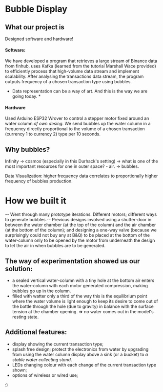 # Bubble Display
## What our project is
Designed software and hardware!
#### Software:
We have developed a program that retrieves a large stream of Binance data from finhub, uses Kafka (learned from the tutorial Marshall Wace provided) to efficiently process that high-volume data stream and implement scalability.
After analysing the transactions data stream, the program outputs frequency of a chosen transaction type using bubbles.

* Data representation can be a way of art. And this is the way we are going today. *
#### Hardware
Used Arduino ESP32 Wrover to control a stepper motor fixed around an water column *of own desing*. We send bubbles up the water column in a frequency directly proportional to the volume of a chosen transaction (currency 1 to currency 2) type per 10 seconds.

## Why bubbles?
Infinity -> cosmos (especially in this Durhack's setting) -> what is one of the most important resources for one in outer space? - air. -> bubbles.

Data Visualization: higher frequency data correlates to proportionally higher frequency of bubbles production.

# How we built it
-- Went through many prototype iterations. Different motors; different ways to generate bubbles.--
Previous designs involved using a shutter-door in between the water chamber (at the top of the column) and the air chamber (at the bottom of the column); and designing a one-way valve (because we surprisingly could not buy any at B&Q) to be placed at the bottom of the water-column only to be opened by the motor from underneath the design to let the air in when bubbles are to be generated. 


## The way of experimentation showed us our solution:
- a sealed vertical water-column with a tiny hole at the bottom
	air enters the water-column with each motor generated compression, making bubbles go up in the column.
- filled with watter only a third of the way
	this is the equilibrium point where the water volume is light enough to keep its desire to come out of the bottle through the hole (due to gravity) in balance with the surface tension at the chamber opening.
	=> no water comes out in the model's resting state.

## Additional features:
- display showing the current transaction type;
- splash free design;
	protect the electronics from water by upgrading from using the water column display above a sink (or a bucket) to *a stable water collecting stand*.
- LEDs changing colour with each change of the current transaction type shown;
- options of wireless or wired use;

:)
